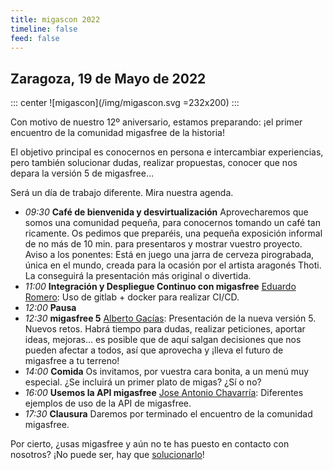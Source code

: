 ```yaml
---
title: migascon 2022
timeline: false
feed: false
---
```


## Zaragoza, 19 de Mayo de 2022

::: center
![migascon](/img/migascon.svg =232x200)
:::

Con motivo de nuestro 12º aniversario, estamos preparando: ¡el primer encuentro de la comunidad migasfree de la historia!

<!-- more -->

El objetivo principal es conocernos en persona e intercambiar experiencias, pero también solucionar dudas, realizar propuestas, conocer que nos depara la versión 5 de migasfree…

Será un día de trabajo diferente. Mira nuestra agenda.

- _09:30_ **Café de bienvenida y desvirtualización**
  Aprovecharemos que somos una comunidad pequeña, para conocernos tomando un café tan ricamente. Os pedimos que preparéis, una pequeña exposición informal de no más de 10 min. para presentaros y mostrar vuestro proyecto.
  Aviso a los ponentes: Está en juego una jarra de cerveza pirograbada, única en el mundo, creada para la ocasión por el artista aragonés Thoti. La conseguirá la presentación más original o divertida.
- _11:00_ **Integración y Despliegue Continuo con migasfree**
  [Eduardo Romero](https://twitter.com/eduromo): Uso de gitlab + docker para realizar CI/CD.
- _12:00_ **Pausa**
- _12:30_ **migasfree 5**
  [Alberto Gacías](http://twitter.com/albertogacias): Presentación de la nueva versión 5. Nuevos retos. Habrá tiempo para dudas, realizar peticiones, aportar ideas, mejoras… es posible que de aquí salgan decisiones que nos pueden afectar a todos, así que aprovecha y ¡lleva el futuro de migasfree a tu terreno!
- _14:00_ **Comida**
  Os invitamos, por vuestra cara bonita, a un menú muy especial. ¿Se incluirá un primer plato de migas? ¿Sí o no?
- _16:00_ **Usemos la API migasfree**
  [Jose Antonio Chavarría](http://es.linkedin.com/in/jachavar/): Diferentes ejemplos de uso de la API de migasfree.
- _17:30_ **Clausura**
  Daremos por terminado el encuentro de la comunidad migasfree.

Por cierto, ¿usas migasfree y aún no te has puesto en contacto con nosotros? ¡No puede ser, hay que [solucionarlo](/team)!
